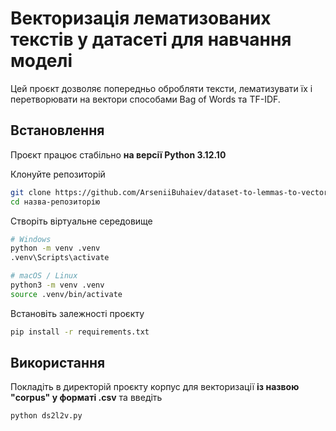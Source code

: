 # Векторизація лематизованих текстів у датасеті для навчання моделі

Цей проєкт дозволяє попередньо обробляти тексти, лематизувати їх і перетворювати на вектори способами Bag of Words та TF-IDF.

## Встановлення
Проєкт працює стабільно **на версії Python 3.12.10**

Клонуйте репозиторій

```bash
git clone https://github.com/ArseniiBuhaiev/dataset-to-lemmas-to-vector.git
cd назва-репозиторію
```
Створіть віртуальне середовище

```bash
# Windows
python -m venv .venv
.venv\Scripts\activate

# macOS / Linux
python3 -m venv .venv
source .venv/bin/activate
```

Встановіть залежності проєкту

```bash
pip install -r requirements.txt
```

## Використання

Покладіть в директорій проєкту корпус для векторизації **із назвою "corpus" у форматі .csv** та введіть

```bash
python ds2l2v.py
```